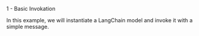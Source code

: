 1 - Basic Invokation

In this example, we will instantiate a LangChain model and invoke it with a simple message.